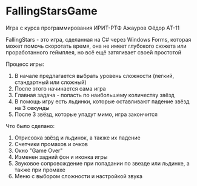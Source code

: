 # FallingStarsGame
Игра с курса программирования ИРИТ-РТФ
Ажауров Фёдор АТ-11

FallingStars - это игра, сделанная на С# через Windows Forms, которая может помочь скоротать время, она не имеет глубокого сюжета или проработанного геймплея, но всё ещё затягивает своей простотой

Процесс игры:
1) В начале предлагается выбрать уровень сложности (легкий, стандартный или сложный)
2) После этого начинается сама игра
3) Главная задача - попасть по наибольшему количеству звёзд
4) В помощь игру есть льдинки, которые оставливают падение звёзд на 3 секунды
5) После 3 звёзд, которые упадут мимо, игра закончится

Что было сделано:
1) Отрисовка звёзд и льдинок, а также их падение
2) Счетчики промахов и очков
3) Окно "Game Over"
4) Изменен задний фон и иконка игры
5) Звуковое сопровождение при попадании по звезде или льдинке, а также при промахе
6) Меню с выбором сложности и настройкой звука
